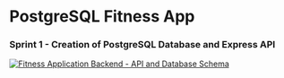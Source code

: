 # PostgreSQL Fitness App
 
### Sprint 1 - Creation of PostgreSQL Database and Express API
[![Fitness Application Backend - API and Database Schema](https://img.youtube.com/vi/oG6RU_5y5y8.jpg)]([https://www.youtube.com/watch?v=StTqXEQ2l](https://www.youtube.com/watch?v=oG6RU_5y5y8)-Y "Fitness Application Backend - API and Database Schema")
